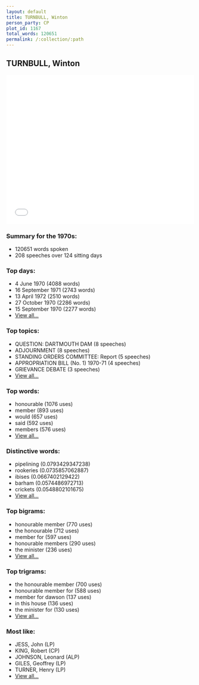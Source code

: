 ```yaml
---
layout: default
title: TURNBULL, Winton
person_party: CP
plot_id: 1167
total_words: 120651
permalink: /:collection/:path
---
```


## TURNBULL, Winton

<iframe width="100%" height="400" frameborder="0" scrolling="no" src="//plot.ly/~wragge/1167.embed"></iframe>


### Summary for the 1970s:

* 120651 words spoken
* 208 speeches over 124 sitting days


### Top days:

* 4 June 1970 (4088 words)
* 16 September 1971 (2743 words)
* 13 April 1972 (2510 words)
* 27 October 1970 (2286 words)
* 15 September 1970 (2277 words)
* [View all...](days/)


### Top topics:

* QUESTION: DARTMOUTH DAM (8 speeches)
* ADJOURNMENT (8 speeches)
* STANDING ORDERS COMMITTEE: Report (5 speeches)
* APPROPRIATION BILL (No. 1) 1970-71 (4 speeches)
* GRIEVANCE DEBATE (3 speeches)
* [View all...](topics/)


### Top words:

* honourable (1076 uses)
* member (893 uses)
* would (657 uses)
* said (592 uses)
* members (576 uses)
* [View all...](words/)


### Distinctive words:

* pipelining (0.0793429347238)
* rookeries (0.0735857062887)
* ibises (0.0667402129422)
* barham (0.0574486972713)
* crickets (0.0548802101675)
* [View all...](sig_words/)


### Top bigrams:

* honourable member (770 uses)
* the honourable (712 uses)
* member for (597 uses)
* honourable members (290 uses)
* the minister (236 uses)
* [View all...](bigrams/)


### Top trigrams:

* the honourable member (700 uses)
* honourable member for (588 uses)
* member for dawson (137 uses)
* in this house (136 uses)
* the minister for (130 uses)
* [View all...](trigrams/)


### Most like:

* JESS, John (LP)
* KING, Robert (CP)
* JOHNSON, Leonard (ALP)
* GILES, Geoffrey (LP)
* TURNER, Henry (LP)
* [View all...](similarities/)
